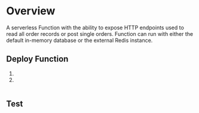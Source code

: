 # Overview

A serverless Function with the ability to expose HTTP endpoints used to read all order records or post single orders. Function can run with either the default in-memory database or the external Redis instance. 
## Deploy Function

1. 
2. 
```
```
## Test

```bash
```